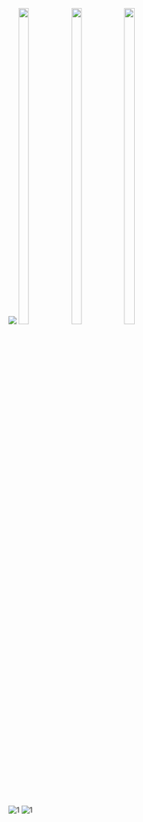 <p>

  <img src = "https://user-images.githubusercontent.com/125651843/229116420-3023cb08-d6fa-4199-acc7-ed04691778b3.png">
  <img src = "https://user-images.githubusercontent.com/125651843/229116425-d62dce54-627a-473d-9a04-ccb0ff28d481.png" width=20% height=40%>
  <img src = "https://user-images.githubusercontent.com/125651843/229116390-38d4bba8-2948-467d-b5c8-442038e651c0.png" width=20% height=40%>
  <img src = "https://user-images.githubusercontent.com/125651843/229116406-b699871c-33ed-40bb-98d0-eb30d656112b.png" width=20% height=40%>
  
</p>



![1](https://github.com/smitgopani15/shoppingmalladmin_getx_fb/assets/125651843/916fbbf0-c654-4a86-9231-c11cf720ad0c)
![1](https://github.com/smitgopani15/shoppingmalladmin_getx_fb/assets/125651843/52b05fa0-4fcb-40a4-9264-13530abff3f2)
